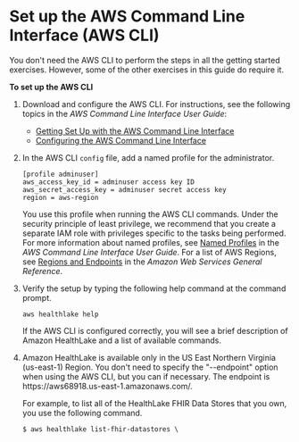 # Set up the AWS Command Line Interface \(AWS CLI\)<a name="setup-awscli"></a>

You don't need the AWS CLI to perform the steps in all the getting started exercises\. However, some of the other exercises in this guide do require it\. 



**To set up the AWS CLI**

1. Download and configure the AWS CLI\. For instructions, see the following topics in the *AWS Command Line Interface User Guide*: 
   + [Getting Set Up with the AWS Command Line Interface](https://docs.aws.amazon.com/cli/latest/userguide/cli-chap-getting-set-up.html)
   + [Configuring the AWS Command Line Interface](https://docs.aws.amazon.com/cli/latest/userguide/cli-chap-getting-started.html)

1. In the AWS CLI `config` file, add a named profile for the administrator\. 

   ```
   [profile adminuser]
   aws_access_key_id = adminuser access key ID
   aws_secret_access_key = adminuser secret access key
   region = aws-region
   ```

   You use this profile when running the AWS CLI commands\. Under the security principle of least privilege, we recommend that you create a separate IAM role with privileges specific to the tasks being performed\. For more information about named profiles, see [Named Profiles](https://docs.aws.amazon.com/cli/latest/userguide/cli-chap-getting-started.html#cli-multiple-profiles) in the *AWS Command Line Interface User Guide*\. For a list of AWS Regions, see [Regions and Endpoints](https://docs.aws.amazon.com/general/latest/gr/rande.html) in the *Amazon Web Services General Reference*\.

1. Verify the setup by typing the following help command at the command prompt\. 

   ```
   aws healthlake help
   ```

    If the AWS CLI is configured correctly, you will see a brief description of Amazon HealthLake and a list of available commands\. 

1. Amazon HealthLake is available only in the US East Northern Virginia \(us\-east\-1\) Region\. You don't need to specify the "\-\-endpoint" option when using the AWS CLI, but you can if necessary\. The endpoint is https://aws68918\.us\-east\-1\.amazonaws\.com/\.

    For example, to list all of the HealthLake FHIR Data Stores that you own, you use the following command\.

   ```
   $ aws healthlake list-fhir-datastores \
   ```